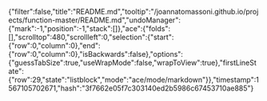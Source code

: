 {"filter":false,"title":"README.md","tooltip":"/joannatomassoni.github.io/projects/function-master/README.md","undoManager":{"mark":-1,"position":-1,"stack":[]},"ace":{"folds":[],"scrolltop":480,"scrollleft":0,"selection":{"start":{"row":0,"column":0},"end":{"row":0,"column":0},"isBackwards":false},"options":{"guessTabSize":true,"useWrapMode":false,"wrapToView":true},"firstLineState":{"row":29,"state":"listblock","mode":"ace/mode/markdown"}},"timestamp":1567105702671,"hash":"3f7662e05f7c303140ed2b5986c67453710ae885"}